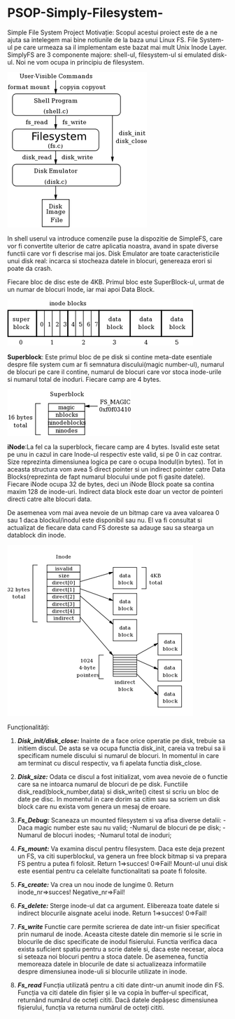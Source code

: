 # PSOP-Simply-Filesystem-
Simple File System Project
Motivație:
	Scopul acestui proiect este de a ne ajuta sa intelegem mai bine  notiunile de la baza unui Linux FS. File System-ul pe care urmeaza sa il implementam este bazat mai mult Unix Inode Layer. SimplyFS are 3 componente majore: shell-ul, filesystem-ul si emulated disk-ul. Noi ne vom ocupa in principiu de filesystem.

![Prezentare](./overview.png "Prezentare")

In shell userul va introduce comenzile puse la dispozitie de SimpleFS, care vor fi convertite ulterior de catre aplicatia noastra, avand in spate diverse functii care vor fi descrise mai jos. 
Disk Emulator are toate caracteristicile unui disk real: incarca si stocheaza datele in blocuri, genereaza erori si poate da crash.

Fiecare bloc de disc este de 4KB. Primul bloc este SuperBlock-ul, urmat de un numar de blocuri Inode, iar mai apoi Data Block.

![fs](./fs.png "fs")

<b>Superblock</b>: Este primul bloc de pe disk si contine meta-date esentiale despre file system cum ar fi semnatura discului(magic number-ul), numarul de blocuri pe care il contine, numarul de blocuri care vor stoca inode-urile si numarul total de inoduri. Fiecare camp are 4 bytes.

![Superblock](./super.png "Superblock")

<b>iNode</b>:La fel ca la superblock, fiecare camp are 4 bytes. Isvalid este setat pe unu in cazul in care Inode-ul respectiv este valid, si pe 0 in caz contrar. Size reprezinta dimensiunea logica pe care o ocupa Inodul(in bytes). Tot in aceasta structura vom avea 5 direct pointer si un indirect pointer catre Data Blocks(reprezinta de fapt numarul blocului unde pot fi gasite datele). Fiecare iNode ocupa 32 de bytes, deci un iNode Block poate sa contina maxim 128 de inode-uri. Indirect data block este doar un vector de pointeri directi catre alte blocuri data.

De asemenea vom mai avea nevoie de un bitmap care va avea valoarea 0 sau 1 daca blockul/inodul este disponibil sau nu. El va fi consultat si actualizat de fiecare data cand FS doreste sa adauge sau sa stearga  un datablock din inode.

![Inode](./inode.png "Inode")


Funcționalități:


1. <b><i>Disk_init/disk_close:</b></i> Inainte de a face orice operatie pe disk, trebuie sa initiem discul. De asta se va ocupa functia disk_init, careia va trebui sa ii specificam numele discului si numarul de blocuri. In momentul in care am terminat cu discul respectiv, va fi apelata functia disk_close.
2. <b><i>Disk_size:</b></i> Odata ce discul a fost initializat, vom avea nevoie de o functie care sa ne intoarca numarul de blocuri de pe disk. Functiile disk_read(block_number,data) si disk_write() citest si scriu un bloc de date pe disc. In momentul in care dorim sa citim sau sa scriem un disk block care nu exista vom genera un mesaj de eroare.
3. <b><i>Fs_Debug:</b></i> Scaneaza un mounted filesystem si va afisa diverse detalii:
-Daca magic number este sau nu valid;
-Numarul de blocuri de pe disk;
-Numarul de blocuri  inodes;
-Numarul total de inoduri;

4. <b><i>Fs_mount:</b></i> Va examina discul pentru filesystem. Daca este deja prezent un FS, va citi superblockul, va genera un free block bitmap si va prepara FS pentru a putea fi folosit. Return 1=>succes! 0=>Fail! Mount-ul unui disk este esential pentru ca celelalte functionalitati sa poate fi folosite.
5. <b><i>Fs_create:</b></i> Va crea un nou inode de lungime 0. Return inode_nr=>succes! Negative_nr=>Fail!
6. <b><i>Fs_delete:</b></i> Sterge inode-ul dat ca argument. Elibereaza toate datele si indirect blocurile aisgnate acelui inode. Return 1=>succes! 0=>Fail!
7. <b><i>Fs_write</b></i> Functie care permite scrierea de date intr-un fisier specificat prin numarul de inode. Aceasta citeste datele din memorie si le scrie in blocurile de disc specificate de inodul fisierului.  Functia verifica daca exista suficient spatiu pentru a scrie datele si, daca este necesar, aloca si seteaza noi blocuri pentru a stoca datele. De asemenea, functia memoreaza datele in blocurile de date si actualizeaza informatiile despre dimensiunea inode-uli si blocurile utilizate in inode.
8. <b><i>Fs_read</b></i> Funcția utilizată pentru a citi date dintr-un anumit inode din FS. Funcția va citi datele din fișier și le va copia în buffer-ul specificat, returnând numărul de octeți cititi. Dacă datele depășesc dimensiunea fișierului, funcția va returna numărul de octeți cititi.
   